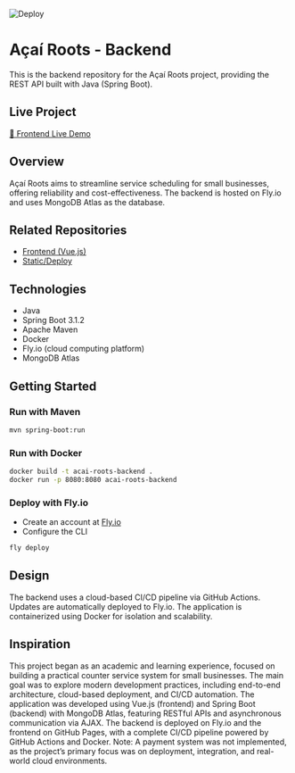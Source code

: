 ![Deploy](https://github.com/Val-Cantarelli/acai_roots_backend/actions/workflows/main.yml/badge.svg)

# Açaí Roots - Backend

This is the backend repository for the Açaí Roots project, providing the REST API built with Java (Spring Boot).

## Live Project
[🔗 Frontend Live Demo](https://val-cantarelli.github.io/acai_roots/)

## Overview
Açaí Roots aims to streamline service scheduling for small businesses, offering reliability and cost-effectiveness. The backend is hosted on Fly.io and uses MongoDB Atlas as the database.

## Related Repositories
- [Frontend (Vue.js)](https://github.com/val-cantarelli/acai_roots_frontend)
- [Static/Deploy](https://github.com/val-cantarelli/acai_roots)

## Technologies
- Java
- Spring Boot 3.1.2
- Apache Maven
- Docker
- Fly.io (cloud computing platform)
- MongoDB Atlas

## Getting Started

### Run with Maven
```bash
mvn spring-boot:run
```

### Run with Docker
```bash
docker build -t acai-roots-backend .
docker run -p 8080:8080 acai-roots-backend
```

### Deploy with Fly.io
- Create an account at [Fly.io](https://fly.io/)
- Configure the CLI
```bash
fly deploy
```

## Design
The backend uses a cloud-based CI/CD pipeline via GitHub Actions. Updates are automatically deployed to Fly.io. The 
application is containerized using Docker for isolation and scalability.

## Inspiration
This project began as an academic and learning experience, focused on building a practical counter service system for 
small businesses. The main goal was to explore modern development practices, including end-to-end architecture, 
cloud-based deployment, and CI/CD automation. The application was developed using Vue.js (frontend) and Spring Boot 
(backend) with MongoDB Atlas, featuring RESTful APIs and asynchronous communication via AJAX. The backend is deployed 
on Fly.io and the frontend on GitHub Pages, with a complete CI/CD pipeline powered by GitHub Actions and Docker. 
Note: A payment system was not implemented, as the project’s primary focus was on deployment, integration, and 
real-world cloud environments.
